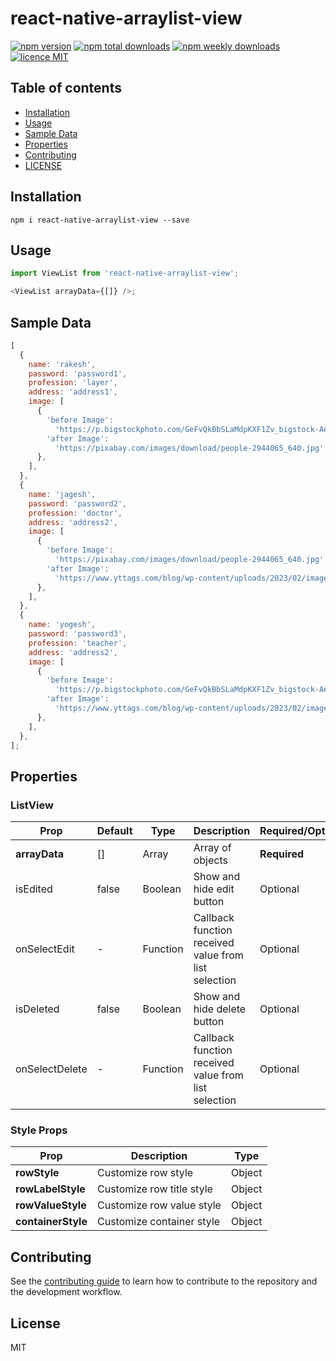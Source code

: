 # react-native-arraylist-view


[![npm version](https://badge.fury.io/js/react-native-arraylist-view.svg)](http://badge.fury.io/js/react-native-arraylist-view)
[![npm total downloads](https://img.shields.io/npm/dt/react-native-arraylist-view.svg)](https://img.shields.io/npm/dt/react-native-arraylist-view.svg)
[![npm weekly downloads](https://img.shields.io/npm/dw/react-native-arraylist-view.svg)](https://img.shields.io/npm/dw/react-native-arraylist-view.svg)
[![licence MIT](https://img.shields.io/badge/license-MIT-blue.svg)](https://img.shields.io/badge/license-MIT-blue.svg)

## Table of contents

- [Installation](#installation)
- [Usage](#usage)
- [Sample Data](#sample-data)
- [Properties](#properties)
- [Contributing](#contributing)
- [LICENSE](#license)

## Installation

```shell
npm i react-native-arraylist-view --save
```

## Usage

```js
import ViewList from 'react-native-arraylist-view';

<ViewList arrayData={[]} />;
```

## Sample Data

```js
[
  {
    name: 'rakesh',
    password: 'password1',
    profession: 'layer',
    address: 'address1',
    image: [
      {
        'before Image':
          'https://p.bigstockphoto.com/GeFvQkBbSLaMdpKXF1Zv_bigstock-Aerial-View-Of-Blue-Lakes-And--227291596.jpg',
        'after Image':
          'https://pixabay.com/images/download/people-2944065_640.jpg',
      },
    ],
  },
  {
    name: 'jagesh',
    password: 'password2',
    profession: 'doctor',
    address: 'address2',
    image: [
      {
        'before Image':
          'https://pixabay.com/images/download/people-2944065_640.jpg',
        'after Image':
          'https://www.yttags.com/blog/wp-content/uploads/2023/02/image-urls-for-testing.webp',
      },
    ],
  },
  {
    name: 'yogesh',
    password: 'password3',
    profession: 'teacher',
    address: 'address2',
    image: [
      {
        'before Image':
          'https://p.bigstockphoto.com/GeFvQkBbSLaMdpKXF1Zv_bigstock-Aerial-View-Of-Blue-Lakes-And--227291596.jpg',
        'after Image':
          'https://www.yttags.com/blog/wp-content/uploads/2023/02/image-urls-for-testing.webp',
      },
    ],
  },
];
```

## Properties

### ListView

| Prop           | Default | Type     | Description                                          | Required/Optional |
| -------------- | ------- | -------- | ---------------------------------------------------- | ----------------- |
| **arrayData**  | []      | Array    | Array of objects                                     | **Required**      |
| isEdited       | false   | Boolean  | Show and hide edit button                            | Optional          |
| onSelectEdit   | -       | Function | Callback function received value from list selection | Optional          |
| isDeleted      | false   | Boolean  | Show and hide delete button                          | Optional          |
| onSelectDelete | -       | Function | Callback function received value from list selection | Optional          |

### Style Props

| Prop               | Description               | Type   |
| ------------------ | ------------------------- | ------ |
| **rowStyle**       | Customize row style       | Object |
| **rowLabelStyle**  | Customize row title style | Object |
| **rowValueStyle**  | Customize row value style | Object |
| **containerStyle** | Customize container style | Object |

## Contributing

See the [contributing guide](CONTRIBUTING.md) to learn how to contribute to the repository and the development workflow.

## License

MIT
